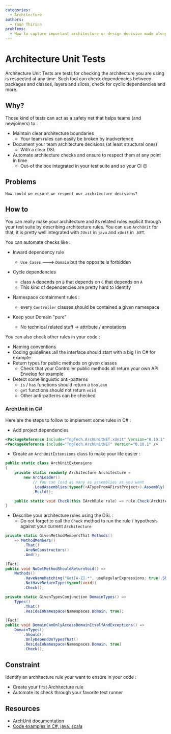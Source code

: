 ```yaml
---
categories:
  - Architecture
authors:
  - Yoan Thirion
problems:
  - How to capture important architecture or design decision made along with its context and consequences?
---
```


# Architecture Unit Tests

Architecture Unit Tests are tests for checking the architecture you are using is respected at any time.
Such tool can check dependencies between packages and classes, layers and slices, check for cyclic dependencies and more.

## Why?

Those kind of tests can act as a safety net that helps teams (and newjoiners) to :

- Maintain clear architecture boundaries
  - Your team rules can easily be broken by inadvertence
- Document your team architecture decisions (at least structural ones)
  - With a clear DSL
- Automate architecture checks and ensure to respect them at any point in time
  - Out-of the box integrated in your test suite and so your CI 😉

## Problems

    How could we ensure we respect our architecture decisions?

## How to

You can really make your architecture and its related rules explicit through your test suite by describing architecture rules.
You can use `ArchUnit` for that, it is pretty well integrated with `JUnit` in `java` and `xUnit` in `.NET`.

You can automate checks like :

- Inward dependency rule

  - `Use Cases` ---> `Domain` but the opposite is forbidden

- Cycle dependencies
  - class `A` depends on `B` that depends on `C` that depends on `A`
  - This kind of dependencies are pretty hard to identify
- Namespace containment rules :
  - every `Controller` classes should be contained a given namespace
- Keep your Domain "pure"
  - No technical related stuff -> attribute / annotations

You can also check other rules in your code :

- Naming conventions
- Coding guidelines :all the interface should start with a big I in C# for example
- Return types for public methods on given classes
  - Check that your Controller public methods all return your own API Envelop for example
- Detect some linguistic anti-patterns
  - `is` / `has` functions should return a `boolean`
  - `get` functions should not return `void`
  - Other anti-patterns can be checked

### ArchUnit in C#

Here are the steps to follow to implement some rules in C# :

- Add project dependencies

```xml
<PackageReference Include="TngTech.ArchUnitNET.xUnit" Version="0.10.1" />
<PackageReference Include="TngTech.ArchUnitNET" Version="0.10.1" />
```

- Create an `ArchUnitExtensions` class to make your life easier :

```csharp
public static class ArchUnitExtensions
{
    private static readonly Architecture Architecture =
        new ArchLoader()
            // You can load as many as assemblies as you want
            .LoadAssemblies(typeof(<ATypeFromAFirstProject>).Assembly)
            .Build();

    public static void Check(this IArchRule rule) => rule.Check(Architecture);
}
```

- Describe your architecture rules using the DSL :
  - Do not forget to call the `Check` method to run the rule / hypothesis against your current `Architecture`

```csharp
private static GivenMethodMembersThat Methods()
    => MethodMembers()
        .That()
        .AreNoConstructors()
        .And();

[Fact]
public void NoGetMethodShouldReturnVoid() =>
    Methods()
        .HaveNameMatching("Get[A-Z].*", useRegularExpressions: true).Should()
        .NotHaveReturnType(typeof(void))
        .Check();

private static GivenTypesConjunction DomainTypes() =>
    Types()
        .That()
        .ResideInNamespace(Namespaces.Domain, true);

[Fact]
public void DomainCanOnlyAccessDomainItselfAndExceptions() =>
    DomainTypes()
        .Should()
        .OnlyDependOnTypesThat()
        .ResideInNamespace(Namespaces.Domain, true)
        .Check();
```

## Constraint

Identify an architecture rule your want to ensure in your code :

- Create your first Architecture rule
- Automate its check through your favorite test runner

## Resources

- [ArchUnit documentation](https://www.archunit.org/)
- [Code examples in C#, java, scala](https://github.com/ythirion/archunit-examples)
